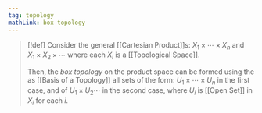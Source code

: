 ```yaml
---
tag: topology
mathLink: box topology
---
```

> [!def]
> Consider the general [[Cartesian Product]]s:
> $X_1 \times \cdots \times X_n \text{  and  } X_1\times X_2\times\cdots$
> where each $X_i$ is a [[Topological Space]]. 
> 
> Then, the *box topology* on the product space can be formed using the as [[Basis of a Topology]] all sets of the form: $U_1\times\cdots\times U_n$ in the first case, and of $U_1\times U_2\cdots$ in the second case, where $U_i$ is [[Open Set]] in $X_i$ for each $i$. 
